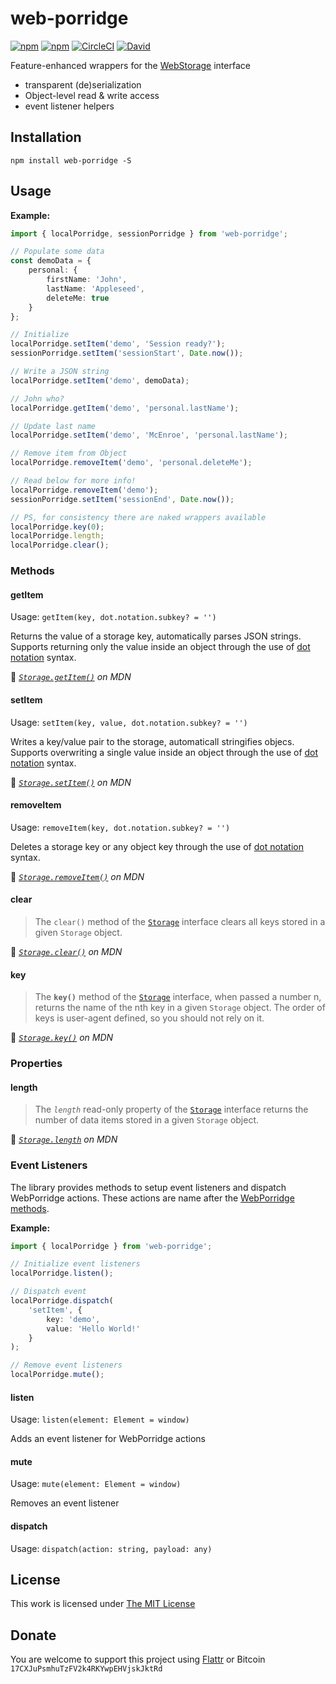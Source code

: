# web-porridge

[![npm](https://flat.badgen.net/npm/license/web-porridge)](https://www.npmjs.org/package/web-porridge)
[![npm](https://flat.badgen.net/npm/v/web-porridge)](https://www.npmjs.org/package/web-porridge)
[![CircleCI](https://flat.badgen.net/circleci/github/idleberg/web-porridge)](https://circleci.com/gh/idleberg/web-porridge)
[![David](https://flat.badgen.net/david/dep/idleberg/web-porridge)](https://david-dm.org/idleberg/web-porridge)

Feature-enhanced wrappers for the [WebStorage](https://developer.mozilla.org/en-US/docs/Web/API/Storage) interface

- transparent (de)serialization
- Object-level read & write access
- event listener helpers

## Installation

`npm install web-porridge -S`

## Usage

**Example:**

```ts
import { localPorridge, sessionPorridge } from 'web-porridge';

// Populate some data
const demoData = {
    personal: {
        firstName: 'John',
        lastName: 'Appleseed',
        deleteMe: true
    }
};

// Initialize
localPorridge.setItem('demo', 'Session ready?');
sessionPorridge.setItem('sessionStart', Date.now());

// Write a JSON string
localPorridge.setItem('demo', demoData);

// John who?
localPorridge.getItem('demo', 'personal.lastName');

// Update last name
localPorridge.setItem('demo', 'McEnroe', 'personal.lastName');

// Remove item from Object
localPorridge.removeItem('demo', 'personal.deleteMe');

// Read below for more info!
localPorridge.removeItem('demo');
sessionPorridge.setItem('sessionEnd', Date.now());

// PS, for consistency there are naked wrappers available
localPorridge.key(0);
localPorridge.length;
localPorridge.clear();
```

### Methods

#### getItem

Usage: `getItem(key, dot.notation.subkey? = '')`

Returns the value of a storage key, automatically parses JSON strings. Supports returning only the value inside an object through the use of [dot notation][dot-notation] syntax.

📘 *[`Storage.getItem()`](https://developer.mozilla.org/en-US/docs/Web/API/Storage/getItem) on MDN*

#### setItem

Usage: `setItem(key, value, dot.notation.subkey? = '')`

Writes a key/value pair to the storage, automaticall stringifies objecs. Supports overwriting a single value inside an object through the use of [dot notation][dot-notation] syntax.

📘 *[`Storage.setItem()`](https://developer.mozilla.org/en-US/docs/Web/API/Storage/setItem) on MDN*

#### removeItem

Usage: `removeItem(key, dot.notation.subkey? = '')`

Deletes a storage key or any object key through the use of [dot notation][dot-notation] syntax.

📘 *[`Storage.removeItem()`](https://developer.mozilla.org/en-US/docs/Web/API/Storage/removeItem) on MDN*

#### clear

> The `clear()` method of the [`Storage`][storage] interface clears all keys stored in a given `Storage` object.

📘 *[`Storage.clear()`](https://developer.mozilla.org/en-US/docs/Web/API/Storage/clear) on MDN*

#### key

> The **`key()`** method of the [`Storage`][storage] interface, when passed a number n, returns the name of the nth key in a given `Storage` object. The order of keys is user-agent defined, so you should not rely on it.

📘 *[`Storage.key()`](https://developer.mozilla.org/en-US/docs/Web/API/Storage/key) on MDN*

### Properties

#### length

> The *`length`* read-only property of the [`Storage`][storage] interface returns the number of data items stored in a given `Storage` object.

📘 *[`Storage.length`](https://developer.mozilla.org/en-US/docs/Web/API/Storage/length) on MDN*

### Event Listeners

The library provides methods to setup event listeners and dispatch WebPorridge actions. These actions are name after the [WebPorridge methods](#methods).

**Example:**

```ts
import { localPorridge } from 'web-porridge';

// Initialize event listeners
localPorridge.listen();

// Dispatch event
localPorridge.dispatch(
    'setItem', {
        key: 'demo',
        value: 'Hello World!'
    }
);

// Remove event listeners
localPorridge.mute();
```

#### listen

Usage: `listen(element: Element = window)`

Adds an event listener for WebPorridge actions

#### mute

Usage: `mute(element: Element = window)`

Removes an event listener

#### dispatch

Usage: `dispatch(action: string, payload: any)`

## License

This work is licensed under [The MIT License](https://opensource.org/licenses/MIT)

## Donate

You are welcome to support this project using [Flattr](https://flattr.com/submit/auto?user_id=idleberg&url=https://github.com/idleberg/web-porridge) or Bitcoin `17CXJuPsmhuTzFV2k4RKYwpEHVjskJktRd`

[dot-notation]: https://developer.mozilla.org/en-US/docs/Web/JavaScript/Reference/Operators/Property_accessors
[storage]: https://developer.mozilla.org/en-US/docs/Web/API/Storage

